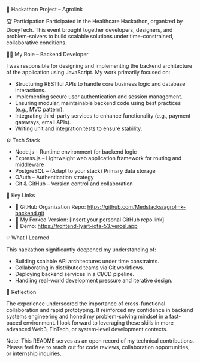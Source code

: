 🚀 Hackathon Project – Agrolink

🏆 Participation
Participated in the Healthcare Hackathon, organized by DiceyTech. This event brought together developers, designers, and problem-solvers to build scalable solutions under time-constrained, collaborative conditions.


👨‍💻 My Role – Backend Developer

I was responsible for designing and implementing the backend architecture of the application using JavaScript. My work primarily focused on:

- Structuring RESTful APIs to handle core business logic and database interactions.
- Implementing secure user authentication and session management.
- Ensuring modular, maintainable backend code using best practices (e.g., MVC pattern).
- Integrating third-party services to enhance functionality (e.g., payment gateways, email APIs).
- Writing unit and integration tests to ensure stability.


⚙️ Tech Stack

- Node.js – Runtime environment for backend logic
- Express.js – Lightweight web application framework for routing and middleware
- PostgreSQL – (Adapt to your stack) Primary data storage
- OAuth – Authentication strategy
- Git & GitHub – Version control and collaboration


🔗 Key Links

- 🔗 GitHub Organization Repo: https://github.com/Medstacks/agrolink-backend.git
- 🔗 My Forked Version: [Insert your personal GitHub repo link]
- 📸 Demo:
  https://frontend-lyart-iota-53.vercel.app
  


💡 What I Learned

This hackathon significantly deepened my understanding of:
- Building scalable API architectures under time constraints.
- Collaborating in distributed teams via Git workflows.
- Deploying backend services in a CI/CD pipeline.
- Handling real-world development pressure and iterative design.


📌 Reflection

The experience underscored the importance of cross-functional collaboration and rapid prototyping. It reinforced my confidence in backend systems engineering and honed my problem-solving mindset in a fast-paced environment. I look forward to leveraging these skills in more advanced Web3, FinTech, or system-level development contexts.


Note: This README serves as an open record of my technical contributions. Please feel free to reach out for code reviews, collaboration opportunities, or internship inquiries.

